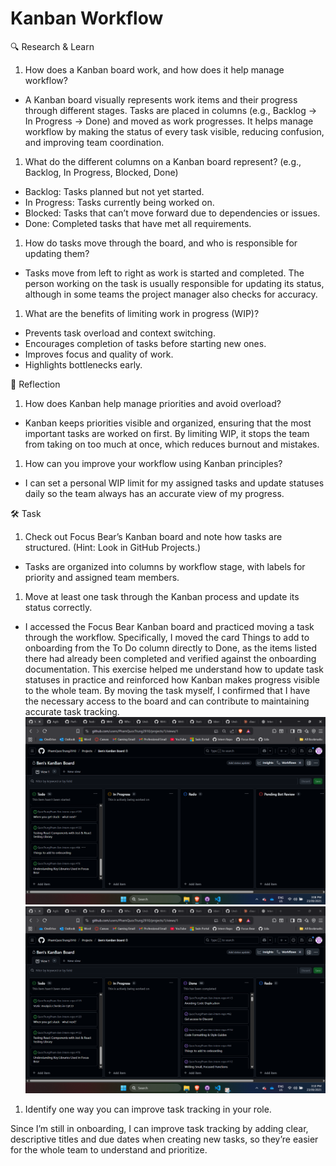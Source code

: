 # Kanban Workflow

🔍 Research & Learn

1. How does a Kanban board work, and how does it help manage workflow?

- A Kanban board visually represents work items and their progress through
  different stages. Tasks are placed in columns (e.g., Backlog → In Progress →
  Done) and moved as work progresses. It helps manage workflow by making the
  status of every task visible, reducing confusion, and improving team
  coordination.

1. What do the different columns on a Kanban board represent? (e.g., Backlog, In
   Progress, Blocked, Done)

- Backlog: Tasks planned but not yet started.
- In Progress: Tasks currently being worked on.
- Blocked: Tasks that can’t move forward due to dependencies or issues.
- Done: Completed tasks that have met all requirements.

1. How do tasks move through the board, and who is responsible for updating
   them?

- Tasks move from left to right as work is started and completed. The person
  working on the task is usually responsible for updating its status, although
  in some teams the project manager also checks for accuracy.

1. What are the benefits of limiting work in progress (WIP)?

- Prevents task overload and context switching.
- Encourages completion of tasks before starting new ones.
- Improves focus and quality of work.
- Highlights bottlenecks early.

📝 Reflection

1. How does Kanban help manage priorities and avoid overload?

- Kanban keeps priorities visible and organized, ensuring that the most
  important tasks are worked on first. By limiting WIP, it stops the team from
  taking on too much at once, which reduces burnout and mistakes.

1. How can you improve your workflow using Kanban principles?

- I can set a personal WIP limit for my assigned tasks and update statuses daily
  so the team always has an accurate view of my progress.

🛠️ Task

1. Check out Focus Bear’s Kanban board and note how tasks are structured. (Hint:
   Look in GitHub Projects.)

- Tasks are organized into columns by workflow stage, with labels for priority
  and assigned team members.

1. Move at least one task through the Kanban process and update its status
   correctly.

- I accessed the Focus Bear Kanban board and practiced moving a task through the
  workflow. Specifically, I moved the card Things to add to onboarding from the
  To Do column directly to Done, as the items listed there had already been
  completed and verified against the onboarding documentation. This exercise
  helped me understand how to update task statuses in practice and reinforced
  how Kanban makes progress visible to the whole team. By moving the task
  myself, I confirmed that I have the necessary access to the board and can
  contribute to maintaining accurate task tracking.
  ![Kanban Board](KanbanBoard.png)
  ![Kanban Board Moved Task from To Do -> Done](KanbanBoardMovedTask.png)

1. Identify one way you can improve task tracking in your role.

Since I’m still in onboarding, I can improve task tracking by adding clear,
descriptive titles and due dates when creating new tasks, so they’re easier for
the whole team to understand and prioritize.
